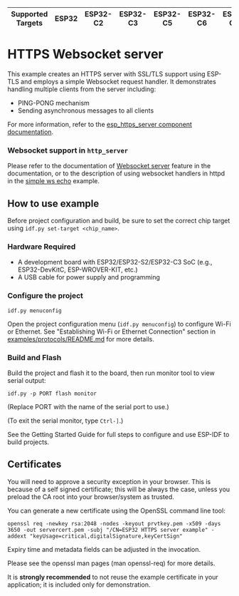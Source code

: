 | Supported Targets | ESP32 | ESP32-C2 | ESP32-C3 | ESP32-C5 | ESP32-C6 | ESP32-C61 | ESP32-H2 | ESP32-P4 | ESP32-S2 | ESP32-S3 |
| ----------------- | ----- | -------- | -------- | -------- | -------- | --------- | -------- | -------- | -------- | -------- |

# HTTPS Websocket server

This example creates an HTTPS server with SSL/TLS support using ESP-TLS and employs a simple Websocket request handler. It demonstrates handling multiple clients from the server including:
* PING-PONG mechanism
* Sending asynchronous messages to all clients

For more information, refer to the [esp_https_server component documentation](https://docs.espressif.com/projects/esp-idf/en/latest/esp32/api-reference/protocols/esp_https_server.html).


### Websocket support in `http_server`

Please refer to the documentation of [Websocket server](https://docs.espressif.com/projects/esp-idf/en/latest/api-reference/protocols/esp_http_server.html#websocket-server) feature in the documentation,
or to the description of using websocket handlers in httpd in the [simple ws echo](../../http_server/ws_echo_server/README.md#how-to-use-example) example.

## How to use example
Before project configuration and build, be sure to set the correct chip target using `idf.py set-target <chip_name>`.

### Hardware Required

* A development board with ESP32/ESP32-S2/ESP32-C3 SoC (e.g., ESP32-DevKitC, ESP-WROVER-KIT, etc.)
* A USB cable for power supply and programming

### Configure the project

```
idf.py menuconfig
```
Open the project configuration menu (`idf.py menuconfig`) to configure Wi-Fi or Ethernet. See "Establishing Wi-Fi or Ethernet Connection" section in [examples/protocols/README.md](../../README.md) for more details.

### Build and Flash

Build the project and flash it to the board, then run monitor tool to view serial output:

```
idf.py -p PORT flash monitor
```

(Replace PORT with the name of the serial port to use.)

(To exit the serial monitor, type ``Ctrl-]``.)

See the Getting Started Guide for full steps to configure and use ESP-IDF to build projects.

## Certificates

You will need to approve a security exception in your browser. This is because of a self signed
certificate; this will be always the case, unless you preload the CA root into your browser/system
as trusted.

You can generate a new certificate using the OpenSSL command line tool:

```
openssl req -newkey rsa:2048 -nodes -keyout prvtkey.pem -x509 -days 3650 -out servercert.pem -subj "/CN=ESP32 HTTPS server example" -addext "keyUsage=critical,digitalSignature,keyCertSign"
```

Expiry time and metadata fields can be adjusted in the invocation.

Please see the openssl man pages (man openssl-req) for more details.

It is **strongly recommended** to not reuse the example certificate in your application;
it is included only for demonstration.

